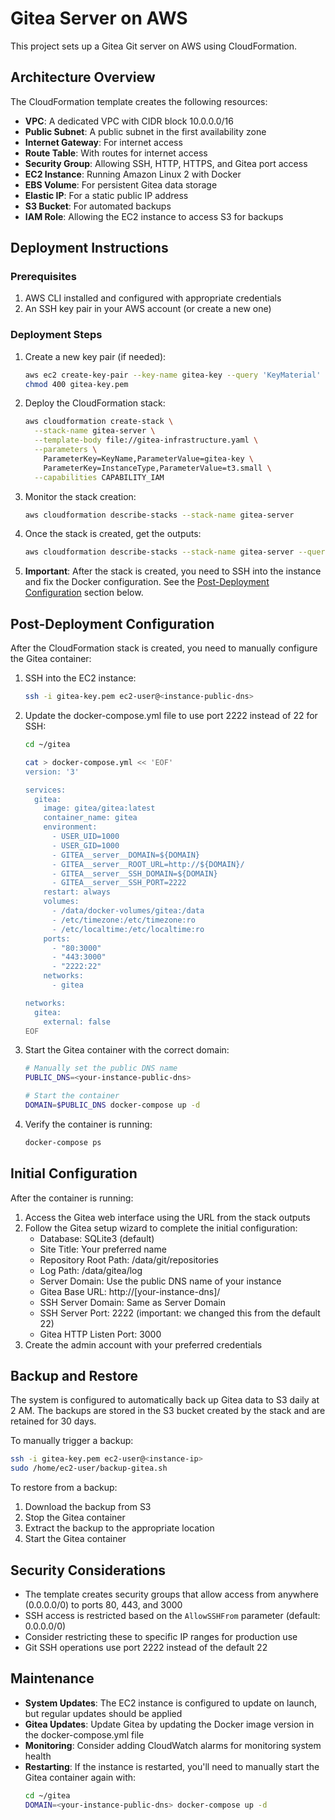 # Gitea Server on AWS

This project sets up a Gitea Git server on AWS using CloudFormation.

## Architecture Overview

The CloudFormation template creates the following resources:

- **VPC**: A dedicated VPC with CIDR block 10.0.0.0/16
- **Public Subnet**: A public subnet in the first availability zone
- **Internet Gateway**: For internet access
- **Route Table**: With routes for internet access
- **Security Group**: Allowing SSH, HTTP, HTTPS, and Gitea port access
- **EC2 Instance**: Running Amazon Linux 2 with Docker
- **EBS Volume**: For persistent Gitea data storage
- **Elastic IP**: For a static public IP address
- **S3 Bucket**: For automated backups
- **IAM Role**: Allowing the EC2 instance to access S3 for backups

## Deployment Instructions

### Prerequisites

1. AWS CLI installed and configured with appropriate credentials
2. An SSH key pair in your AWS account (or create a new one)

### Deployment Steps

1. Create a new key pair (if needed):

   ```bash
   aws ec2 create-key-pair --key-name gitea-key --query 'KeyMaterial' --output text > gitea-key.pem
   chmod 400 gitea-key.pem
   ```

2. Deploy the CloudFormation stack:

   ```bash
   aws cloudformation create-stack \
     --stack-name gitea-server \
     --template-body file://gitea-infrastructure.yaml \
     --parameters \
       ParameterKey=KeyName,ParameterValue=gitea-key \
       ParameterKey=InstanceType,ParameterValue=t3.small \
     --capabilities CAPABILITY_IAM
   ```

3. Monitor the stack creation:

   ```bash
   aws cloudformation describe-stacks --stack-name gitea-server
   ```

4. Once the stack is created, get the outputs:

   ```bash
   aws cloudformation describe-stacks --stack-name gitea-server --query 'Stacks[0].Outputs'
   ```

5. **Important**: After the stack is created, you need to SSH into the instance and fix the Docker configuration. See the [Post-Deployment Configuration](#post-deployment-configuration) section below.

## Post-Deployment Configuration

After the CloudFormation stack is created, you need to manually configure the Gitea container:

1. SSH into the EC2 instance:
   ```bash
   ssh -i gitea-key.pem ec2-user@<instance-public-dns>
   ```

2. Update the docker-compose.yml file to use port 2222 instead of 22 for SSH:
   ```bash
   cd ~/gitea
   
   cat > docker-compose.yml << 'EOF'
   version: '3'
   
   services:
     gitea:
       image: gitea/gitea:latest
       container_name: gitea
       environment:
         - USER_UID=1000
         - USER_GID=1000
         - GITEA__server__DOMAIN=${DOMAIN}
         - GITEA__server__ROOT_URL=http://${DOMAIN}/
         - GITEA__server__SSH_DOMAIN=${DOMAIN}
         - GITEA__server__SSH_PORT=2222
       restart: always
       volumes:
         - /data/docker-volumes/gitea:/data
         - /etc/timezone:/etc/timezone:ro
         - /etc/localtime:/etc/localtime:ro
       ports:
         - "80:3000"
         - "443:3000" 
         - "2222:22"
       networks:
         - gitea
   
   networks:
     gitea:
       external: false
   EOF
   ```

3. Start the Gitea container with the correct domain:
   ```bash
   # Manually set the public DNS name
   PUBLIC_DNS=<your-instance-public-dns>
   
   # Start the container
   DOMAIN=$PUBLIC_DNS docker-compose up -d
   ```

4. Verify the container is running:
   ```bash
   docker-compose ps
   ```

## Initial Configuration

After the container is running:

1. Access the Gitea web interface using the URL from the stack outputs
2. Follow the Gitea setup wizard to complete the initial configuration:
   - Database: SQLite3 (default)
   - Site Title: Your preferred name
   - Repository Root Path: /data/git/repositories
   - Log Path: /data/gitea/log
   - Server Domain: Use the public DNS name of your instance
   - Gitea Base URL: http://[your-instance-dns]/
   - SSH Server Domain: Same as Server Domain
   - SSH Server Port: 2222 (important: we changed this from the default 22)
   - Gitea HTTP Listen Port: 3000
3. Create the admin account with your preferred credentials

## Backup and Restore

The system is configured to automatically back up Gitea data to S3 daily at 2 AM. The backups are stored in the S3 bucket created by the stack and are retained for 30 days.

To manually trigger a backup:

```bash
ssh -i gitea-key.pem ec2-user@<instance-ip>
sudo /home/ec2-user/backup-gitea.sh
```

To restore from a backup:

1. Download the backup from S3
2. Stop the Gitea container
3. Extract the backup to the appropriate location
4. Start the Gitea container

## Security Considerations

- The template creates security groups that allow access from anywhere (0.0.0.0/0) to ports 80, 443, and 3000
- SSH access is restricted based on the `AllowSSHFrom` parameter (default: 0.0.0.0/0)
- Consider restricting these to specific IP ranges for production use
- Git SSH operations use port 2222 instead of the default 22

## Maintenance

- **System Updates**: The EC2 instance is configured to update on launch, but regular updates should be applied
- **Gitea Updates**: Update Gitea by updating the Docker image version in the docker-compose.yml file
- **Monitoring**: Consider adding CloudWatch alarms for monitoring system health
- **Restarting**: If the instance is restarted, you'll need to manually start the Gitea container again with:
  ```bash
  cd ~/gitea
  DOMAIN=<your-instance-public-dns> docker-compose up -d
  ```